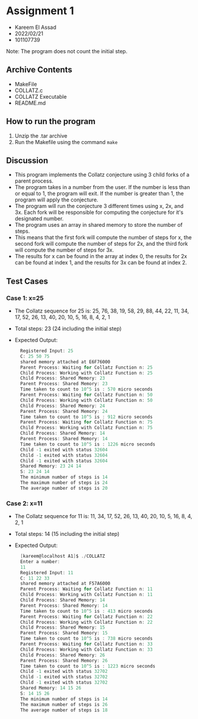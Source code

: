 # Assignment 1

- Kareem El Assad
- 2022/02/21
- 101107739

Note: The program does not count the initial step.

## Archive Contents

- MakeFile
- COLLATZ.c
- COLLATZ Executable
- README.md

## How to run the program

1. Unzip the .tar archive
2. Run the Makefile using the command `make`

## Discussion

- This program implements the Collatz conjecture using 3 child forks of a parent process.
- The program takes in a number from the user. If the number is less than or equal to 1, the program will exit. If the number is greater than 1, the program will apply the conjecture.
- The program will run the conjecture 3 different times using x, 2x, and 3x. Each fork will be responsible for computing the conjecture for it's designated number.
- The program uses an array in shared memory to store the number of steps. 
- This means that the first fork will compute the number of steps for x, the second fork will compute the number of steps for 2x, and the third fork will compute the number of steps for 3x.
- The results for x can be found in the array at index 0, the results for 2x can be found at index 1, and the results for 3x can be found at index 2.

## Test Cases

### Case 1: x=25

- The Collatz sequence for 25 is: 25, 76, 38, 19, 58, 29, 88, 44, 22, 11, 34, 17, 52, 26, 13, 40, 20, 10, 5, 16, 8, 4, 2, 1
- Total steps: 23 (24 including the initial step)
- Expected Output:

  ```C
    Registered Input: 25 
    C: 25 50 75 
    shared memory attached at E6F76000
    Parent Process: Waiting for Collatz Function n: 25 
    Child Process: Working with Collatz Function n: 25 
    Child Process: Shared Memory: 23 
    Parent Process: Shared Memory: 23 
    Time taken to count to 10^5 is : 570 micro seconds
    Parent Process: Waiting for Collatz Function n: 50 
    Child Process: Working with Collatz Function n: 50 
    Child Process: Shared Memory: 24 
    Parent Process: Shared Memory: 24 
    Time taken to count to 10^5 is : 912 micro seconds
    Parent Process: Waiting for Collatz Function n: 75 
    Child Process: Working with Collatz Function n: 75 
    Child Process: Shared Memory: 14 
    Parent Process: Shared Memory: 14 
    Time taken to count to 10^5 is : 1226 micro seconds
    Child -1 exited with status 32604
    Child -1 exited with status 32604
    Child -1 exited with status 32604
    Shared Memory: 23 24 14 
    S: 23 24 14 
    The minimum number of steps is 14
    The maximum number of steps is 24
    The average number of steps is 20

  ```

### Case 2: x=11

- The Collatz sequence for 11 is: 11, 34, 17, 52, 26, 13, 40, 20, 10, 5, 16, 8, 4, 2, 1
- Total steps: 14 (15 including the initial step)
- Expected Output:

  ```C
    [kareem@localhost A1]$ ./COLLATZ 
    Enter a number: 
    11
    Registered Input: 11 
    C: 11 22 33 
    shared memory attached at F57A6000
    Parent Process: Waiting for Collatz Function n: 11 
    Child Process: Working with Collatz Function n: 11 
    Child Process: Shared Memory: 14 
    Parent Process: Shared Memory: 14 
    Time taken to count to 10^5 is : 413 micro seconds
    Parent Process: Waiting for Collatz Function n: 22 
    Child Process: Working with Collatz Function n: 22 
    Child Process: Shared Memory: 15 
    Parent Process: Shared Memory: 15 
    Time taken to count to 10^5 is : 738 micro seconds
    Parent Process: Waiting for Collatz Function n: 33 
    Child Process: Working with Collatz Function n: 33 
    Child Process: Shared Memory: 26 
    Parent Process: Shared Memory: 26 
    Time taken to count to 10^5 is : 1223 micro seconds
    Child -1 exited with status 32702
    Child -1 exited with status 32702
    Child -1 exited with status 32702
    Shared Memory: 14 15 26 
    S: 14 15 26 
    The minimum number of steps is 14
    The maximum number of steps is 26
    The average number of steps is 18
  ```
